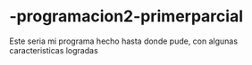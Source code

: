 # -programacion2-primerparcial
Este seria mi programa hecho hasta donde pude, con algunas caracteristicas logradas 
